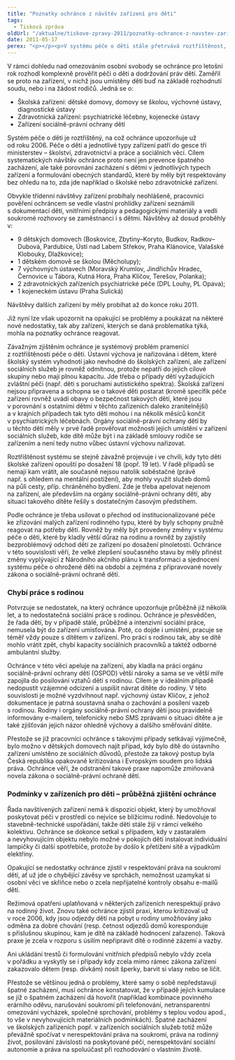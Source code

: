 ```yaml
---
title: "Poznatky ochránce z návštěv zařízení pro děti"
tags:
  - Tisková zpráva
oldUrl: "/aktualne/tiskove-zpravy-2011/poznatky-ochrance-z-navstev-zarizeni-pro-deti"
date: 2011-05-17
perex: "<p></p><p>V systému péče o děti stále přetrvává roztříštěnost, jejíž důsledky některé děti poškozují. Podle ochránce je třeba usilovat o přechod od institucionalizované péče ke zřizování malých zařízení rodinného typu, které by byly schopny pružně reagovat na potřeby dětí. Rovněž chybí systematická sociální práce s rodinou, aby se zvýšila šance dětí na návrat z ústavní péče.</p>"
---
```


<!-- imported from the old website -->

<p>V rámci dohledu nad omezováním osobní svobody se ochránce pro letošní rok rozhodl komplexně prověřit péči o děti a dodržování práv dětí. Zaměřil se proto na zařízení, v nichž jsou umístěny děti buď na základě rozhodnutí soudu, nebo i na žádost rodičů. Jedná se o:</p><ul><li>Školská zařízení: dětské domovy, domovy se školou, výchovné ústavy, diagnostické ústavy</li><li>Zdravotnická zařízení: psychiatrické léčebny, kojenecké ústavy</li><li>Zařízení sociálně-právní ochrany dětí</li></ul><p>Systém péče o děti je roztříštěný, na což ochránce upozorňuje už od roku 2006. Péče o děti a jednotlivé typy zařízení patří do gesce tří ministerstev – školství, zdravotnictví a práce a sociálních věcí. Cílem systematických návštěv ochránce proto není jen prevence špatného zacházení, ale také porovnání zacházení s dětmi v jednotlivých typech zařízení a formulování obecných standardů, které by měly být respektovány bez ohledu na to, zda jde například o školské nebo zdravotnické zařízení.</p><p>Obvykle třídenní návštěvy zařízení probíhaly neohlášeně, pracovníci pověření ochráncem se vedle vlastní prohlídky zařízení seznámili s dokumentací dětí, vnitřními předpisy a pedagogickými materiály a vedli soukromé rozhovory se zaměstnanci i s dětmi. Návštěvy až dosud proběhly v:</p><ul><li>9 dětských domovech (Boskovice, Zbytiny–Koryto, Budkov, Radkov–Dubová, Pardubice, Ústí nad Labem Střekov, Praha Klánovice, Valašské Klobouky, Dlažkovice); </li><li>1 dětském domově se školou (Měcholupy); </li><li>7 výchovných ústavech (Moravský Krumlov, Jindřichův Hradec, Černovice u Tábora, Kutná Hora, Praha Klíčov, Terešov, Polanka); </li><li>2 zdravotnických zařízeních psychiatrické péče (DPL Louhy, PL Opava); </li><li>1 kojeneckém ústavu (Praha Sulická)</li></ul><p>Návštěvy dalších zařízení by měly probíhat až do konce roku 2011. </p><p>Již nyní lze však upozornit na opakující se problémy a poukázat na některé nové nedostatky, tak aby zařízení, kterých se daná problematika týká, mohla na poznatky ochránce reagovat.</p><p>Závažným zjištěním ochránce je systémový problém pramenící z roztříštěnosti péče o děti. Ústavní výchova je nařizována i dětem, které školský systém vyhodnotí jako nevhodné do školských zařízení, ale zařízení sociálních služeb je rovněž odmítnou, protože nepatří do jejich cílové skupiny nebo mají plnou kapacitu. Jde třeba o případy dětí vyžadujících zvláštní péči (např. děti s poruchami autistického spektra). Školská zařízení nejsou připravena a schopna se o takové děti postarat (kromě specifik péče zařízení rovněž uvádí obavy o bezpečnost takových dětí, které jsou v porovnání s ostatními dětmi v těchto zařízeních daleko zranitelnější) a v krajních případech tak tyto děti mohou i na několik měsíců končit v psychiatrických léčebnách. Orgány sociálně-právní ochrany dětí by u těchto dětí měly v prvé řadě prověřovat možnosti jejich umístění v zařízení sociálních služeb, kde dítě může být i na základě smlouvy rodiče se zařízením a není tedy nutno vůbec ústavní výchovu nařizovat.</p><p>Roztříštěnost systému se stejně závažně projevuje i ve chvíli, kdy tyto děti školské zařízení opouští po dosažení 18 (popř. 19 let). V řadě případů se nemají kam vrátit, ale současně nejsou natolik soběstačné (právě např. s ohledem na mentální postižení), aby mohly využít služeb domů na půli cesty, příp. chráněného bydlení. Zde je třeba apelovat nejenom na zařízení, ale především na orgány sociálně-právní ochrany dětí, aby situaci takového dítěte řešily s dostatečným časovým předstihem.</p><p>Podle ochránce je třeba usilovat o přechod od institucionalizované péče ke zřizování malých zařízení rodinného typu, které by byly schopny pružně reagovat na potřeby dětí. Rovněž by měly být provedeny změny v systému péče o děti, které by kladly větší důraz na rodinu a rovněž by zajistily bezproblémový odchod dětí ze zařízení po dosažení plnoletosti. Ochránce v této souvislosti věří, že velké zlepšení současného stavu by měly přinést změny vyplývající z Národního akčního plánu k transformaci a sjednocení systému péče o ohrožené děti na období a zejména z připravované novely zákona o sociálně-právní ochraně dětí.</p><h3><strong>Chybí práce s rodinou</strong></h3><p>Potvrzuje se nedostatek, na který ochránce upozorňuje průběžně již několik let, a to nedostatečná sociální práce s rodinou. Ochránce je přesvědčen, že řada dětí, by v případě stálé, průběžné a intenzivní sociální práce, nemusela být do zařízení umisťována. Poté, co dojde i umístění, pracuje se téměř vždy pouze s dítětem v zařízení. Pro práci s rodinou tak, aby se dítě mohlo vrátit zpět, chybí kapacity sociálních pracovníků a taktéž odborné ambulantní služby.</p><p>Ochránce v této věci apeluje na zařízení, aby kladla na práci orgánu sociálně-právní ochrany dětí (OSPOD) větší nároky a sama se ve větší míře zapojila do posilování vztahů dětí s rodinou. Cílem je v ideálním případě nedopustit vzájemné odcizení a uspíšit návrat dítěte do rodiny. V této souvislosti je možné vyzdvihnout např. výchovný ústav Klíčov, z jehož dokumentace je patrná soustavná snaha o zachování a posílení vazeb s rodinou. Rodiny i orgány sociálně-právní ochrany dětí jsou pravidelně informovány e-mailem, telefonicky nebo SMS zprávami o situaci dítěte a je také zjišťován jejich názor ohledně výchovy a dalšího směřování dítěte.</p><p>Přestože se již pracovníci ochránce s takovými případy setkávají výjimečně, bylo možno v dětských domovech najít případ, kdy bylo dítě do ústavního zařízení umístěno ze sociálních důvodů, přestože za takový postup byla Česká republika opakovaně kritizována i Evropským soudem pro lidská práva. Ochránce věří, že odstranění takové praxe napomůže zmiňovaná novela zákona o sociálně-právní ochraně dětí.</p><h3><strong>Podmínky v zařízeních pro děti – průběžná zjištění ochránce</strong></h3><p>Řada navštívených zařízení nemá k dispozici objekt, který by umožňoval poskytovat péči v prostředí co nejvíce se blížícímu rodině. Nedovoluje to stavebně-technické uspořádání, takže děti stále žijí v rámci velkého kolektivu. Ochránce se dokonce setkal s případem, kdy v zastaralém a nevyhovujícím objektu nebylo možné v pokojích dětí instalovat individuální lampičky či další spotřebiče, protože by došlo k přetížení sítě a výpadkům elektřiny.</p><p>Opakující se nedostatky ochránce zjistil v respektování práva na soukromí dětí, ať už jde o chybějící závěsy ve sprchách, nemožnost uzamykat si osobní věci ve skříňce nebo o zcela nepřijatelné kontroly obsahu e-mailů dětí. </p><p>Režimová opatření uplatňovaná v některých zařízeních nerespektují právo na rodinný život. Znovu také ochránce zjistil praxi, kterou kritizoval už v roce 2006, kdy jsou odjezdy dětí na pobyt u rodiny umožňovány jako odměna za dobré chování (resp. četnost odjezdů domů koresponduje s příslušnou skupinou, kam je dítě na základě hodnocení zařazeno). Taková praxe je zcela v rozporu s úsilím nepřipravit dítě o rodinné zázemí a vazby. </p><p>Ani ukládání trestů či formulování vnitřních předpisů nebylo vždy zcela v pořádku a vyskytly se i případy kdy zcela mimo rámec zákona zařízení zakazovalo dětem (resp. dívkám) nosit šperky, barvit si vlasy nebo se líčit. </p>Přestože se většinou jedná o problémy, které samy o sobě nepředstavují špatné zacházení, musí ochránce konstatovat, že v případě jejich kumulace se již o špatném zacházení dá hovořit (například kombinace povinného erárního oděvu, narušování soukromí při telefonování, netransparentní omezování vycházek, společné sprchování, problémy s teplou vodou apod., to vše v nevyhovujících materiálních podmínkách). Špatné zacházení ve školských zařízeních popř. v zařízeních sociálních služeb totiž může převážně spočívat v nerespektování práva na soukromí, práva na rodinný život, posilování závislosti na poskytované péči, nerespektování sociální autonomie a práva na spoluúčast při rozhodování o vlastním životě.
